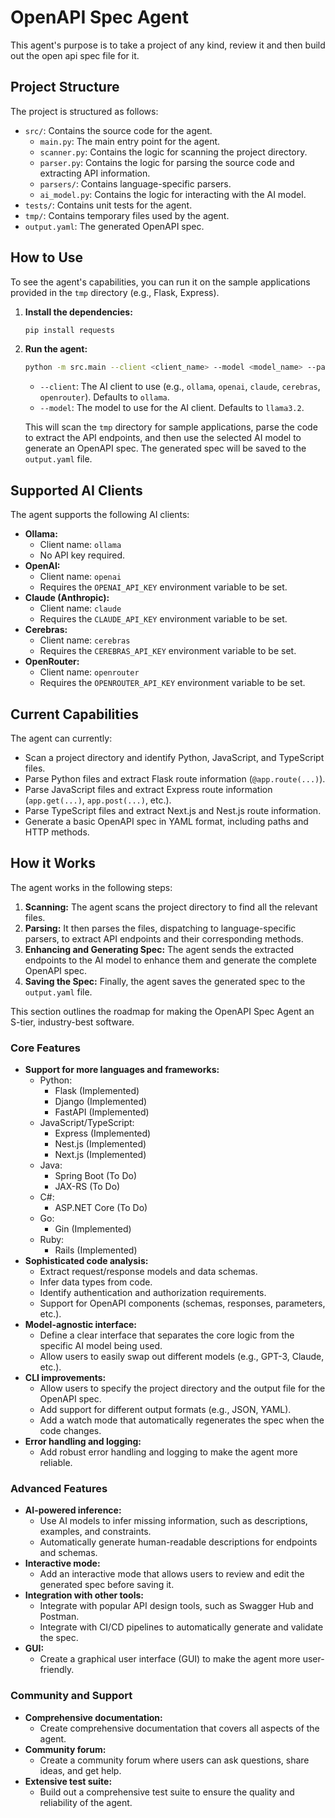 # OpenAPI Spec Agent

This agent's purpose is to take a project of any kind, review it and then build out the open api spec file for it.

## Project Structure

The project is structured as follows:

- `src/`: Contains the source code for the agent.
  - `main.py`: The main entry point for the agent.
  - `scanner.py`: Contains the logic for scanning the project directory.
  - `parser.py`: Contains the logic for parsing the source code and extracting API information.
  - `parsers/`: Contains language-specific parsers.
  - `ai_model.py`: Contains the logic for interacting with the AI model.
- `tests/`: Contains unit tests for the agent.
- `tmp/`: Contains temporary files used by the agent.
- `output.yaml`: The generated OpenAPI spec.

## How to Use

To see the agent's capabilities, you can run it on the sample applications provided in the `tmp` directory (e.g., Flask, Express).

1. **Install the dependencies:**

   ```bash
   pip install requests
   ```

2. **Run the agent:**

   ```bash
   python -m src.main --client <client_name> --model <model_name> --path <path_to_project>
   ```

   - `--client`: The AI client to use (e.g., `ollama`, `openai`, `claude`, `cerebras`, `openrouter`). Defaults to `ollama`.
   - `--model`: The model to use for the AI client. Defaults to `llama3.2`.

   This will scan the `tmp` directory for sample applications, parse the code to extract the API endpoints, and then use the selected AI model to generate an OpenAPI spec. The generated spec will be saved to the `output.yaml` file.

## Supported AI Clients

The agent supports the following AI clients:

- **Ollama:**
  - Client name: `ollama`
  - No API key required.
- **OpenAI:**
  - Client name: `openai`
  - Requires the `OPENAI_API_KEY` environment variable to be set.
- **Claude (Anthropic):**
  - Client name: `claude`
  - Requires the `CLAUDE_API_KEY` environment variable to be set.
- **Cerebras:**
  - Client name: `cerebras`
  - Requires the `CEREBRAS_API_KEY` environment variable to be set.
- **OpenRouter:**
  - Client name: `openrouter`
  - Requires the `OPENROUTER_API_KEY` environment variable to be set.

## Current Capabilities

The agent can currently:

- Scan a project directory and identify Python, JavaScript, and TypeScript files.
- Parse Python files and extract Flask route information (`@app.route(...)`).
- Parse JavaScript files and extract Express route information (`app.get(...)`, `app.post(...)`, etc.).
- Parse TypeScript files and extract Next.js and Nest.js route information.
- Generate a basic OpenAPI spec in YAML format, including paths and HTTP methods.

## How it Works

The agent works in the following steps:

1.  **Scanning:** The agent scans the project directory to find all the relevant files.
2.  **Parsing:** It then parses the files, dispatching to language-specific parsers, to extract API endpoints and their corresponding methods.
3.  **Enhancing and Generating Spec:** The agent sends the extracted endpoints to the AI model to enhance them and generate the complete OpenAPI spec.
4.  **Saving the Spec:** Finally, the agent saves the generated spec to the `output.yaml` file.


This section outlines the roadmap for making the OpenAPI Spec Agent an S-tier, industry-best software.

### Core Features

- **Support for more languages and frameworks:**
  - Python:
    - Flask (Implemented)
    - Django (Implemented)
    - FastAPI (Implemented)
  - JavaScript/TypeScript:
    - Express (Implemented)
    - Nest.js (Implemented)
    - Next.js (Implemented)
  - Java:
    - Spring Boot (To Do)
    - JAX-RS (To Do)
  - C#:
    - ASP.NET Core (To Do)
  - Go:
    - Gin (Implemented)
  - Ruby:
    - Rails (Implemented)
- **Sophisticated code analysis:**
  - Extract request/response models and data schemas.
  - Infer data types from code.
  - Identify authentication and authorization requirements.
  - Support for OpenAPI components (schemas, responses, parameters, etc.).
- **Model-agnostic interface:**
  - Define a clear interface that separates the core logic from the specific AI model being used.
  - Allow users to easily swap out different models (e.g., GPT-3, Claude, etc.).
- **CLI improvements:**
  - Allow users to specify the project directory and the output file for the OpenAPI spec.
  - Add support for different output formats (e.g., JSON, YAML).
  - Add a watch mode that automatically regenerates the spec when the code changes.
- **Error handling and logging:**
  - Add robust error handling and logging to make the agent more reliable.

### Advanced Features

- **AI-powered inference:**
  - Use AI models to infer missing information, such as descriptions, examples, and constraints.
  - Automatically generate human-readable descriptions for endpoints and schemas.
- **Interactive mode:**
  - Add an interactive mode that allows users to review and edit the generated spec before saving it.
- **Integration with other tools:**
  - Integrate with popular API design tools, such as Swagger Hub and Postman.
  - Integrate with CI/CD pipelines to automatically generate and validate the spec.
- **GUI:**
  - Create a graphical user interface (GUI) to make the agent more user-friendly.

### Community and Support

- **Comprehensive documentation:**
  - Create comprehensive documentation that covers all aspects of the agent.
- **Community forum:**
  - Create a community forum where users can ask questions, share ideas, and get help.
- **Extensive test suite:**
  - Build out a comprehensive test suite to ensure the quality and reliability of the agent.
